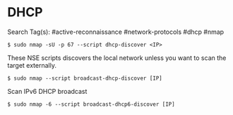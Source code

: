 # DHCP

Search Tag(s): #active-reconnaissance #network-protocols #dhcp #nmap

```
$ sudo nmap -sU -p 67 --script dhcp-discover <IP>
```

These NSE scripts discovers the local network unless you want to scan the target externally.

```
$ sudo nmap --script broadcast-dhcp-discover [IP]
```

Scan IPv6 DHCP broadcast

```
$ sudo nmap -6 --script broadcast-dhcp6-discover [IP]
```